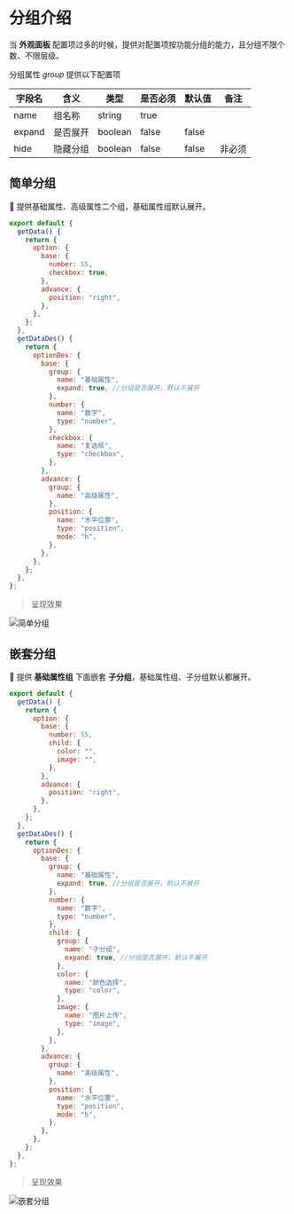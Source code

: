 # 分组介绍

当 **外观面板** 配置项过多的时候，提供对配置项按功能分组的能力，且分组不限个数、不限层级。

分组属性 _group_ 提供以下配置项

| 字段名 | 含义     | 类型    | 是否必须 | 默认值 | 备注   |
| ------ | -------- | ------- | -------- | ------ | ------ |
| name   | 组名称   | string  | true     |        |        |
| expand | 是否展开 | boolean | false    | false  |        |
| hide   | 隐藏分组 | boolean | false    | false  | 非必须 |

## 简单分组

:chestnut: 提供基础属性、高级属性二个组，基础属性组默认展开。

```js {19-22,33-35}
export default {
  getData() {
    return {
      option: {
        base: {
          number: 55,
          checkbox: true,
        },
        advance: {
          position: "right",
        },
      },
    };
  },
  getDataDes() {
    return {
      optionDes: {
        base: {
          group: {
            name: "基础属性",
            expand: true, //分组是否展开，默认不展开
          },
          number: {
            name: "数字",
            type: "number",
          },
          checkbox: {
            name: "复选框",
            type: "checkbox",
          },
        },
        advance: {
          group: {
            name: "高级属性",
          },
          position: {
            name: "水平位置",
            type: "position",
            mode: "h",
          },
        },
      },
    };
  },
};
```

> 呈现效果

<img :src="$withBase('/images/guide/group/baseGroup.png')" alt="简单分组">

## 嵌套分组

:chestnut: 提供 **基础属性组** 下面嵌套 **子分组**，基础属性组、子分组默认都展开。

```js {22-25,31-34,46-48}
export default {
  getData() {
    return {
      option: {
        base: {
          number: 55,
          child: {
            color: "",
            image: "",
          },
        },
        advance: {
          position: "right",
        },
      },
    };
  },
  getDataDes() {
    return {
      optionDes: {
        base: {
          group: {
            name: "基础属性",
            expand: true, //分组是否展开，默认不展开
          },
          number: {
            name: "数字",
            type: "number",
          },
          child: {
            group: {
              name: "子分组",
              expand: true, //分组是否展开，默认不展开
            },
            color: {
              name: "颜色选择",
              type: "color",
            },
            image: {
              name: "图片上传",
              type: "image",
            },
          },
        },
        advance: {
          group: {
            name: "高级属性",
          },
          position: {
            name: "水平位置",
            type: "position",
            mode: "h",
          },
        },
      },
    };
  },
};
```

> 呈现效果

<img :src="$withBase('/images/guide/group/advanceGroup.png')" alt="嵌套分组">
